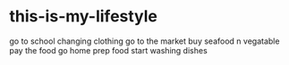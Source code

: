 # this-is-my-lifestyle
go to school
changing clothing
go to the market
buy seafood n vegatable
pay the food
go home
prep food
start washing dishes
